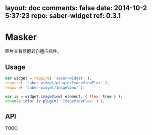 layout: doc
comments: false
date: 2014-10-2 5:37:23
repo: saber-widget
ref: 0.3.1
---

# Masker

图片查看器翻转自适应插件。


## Usage

``` javascript
var widget = require( 'saber-widget' );
require( 'saber-widget/plugin/ImageViewFlex' );
require( 'saber-widget/ImageView' );

var iv = widget.imageView( element, { flex: true } );
console.info( iv.plugin( 'ImageViewFlex' ) );
```

## API

TODO

